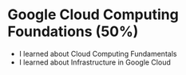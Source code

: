 # Google Cloud Computing Foundations (50%)

* I learned about Cloud Computing Fundamentals
* I learned about Infrastructure in Google Cloud
